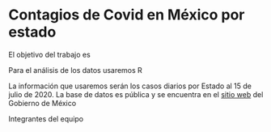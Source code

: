 # Contagios de Covid en México por estado

El objetivo del trabajo es

Para el análisis de los datos usaremos R

La información que usaremos serán los casos diarios por Estado al 15 de julio de 2020. La base de datos es pública y se encuentra en el [sitio web](https://coronavirus.gob.mx/datos/#DownZCSV) del Gobierno de México 




Integrantes del equipo
